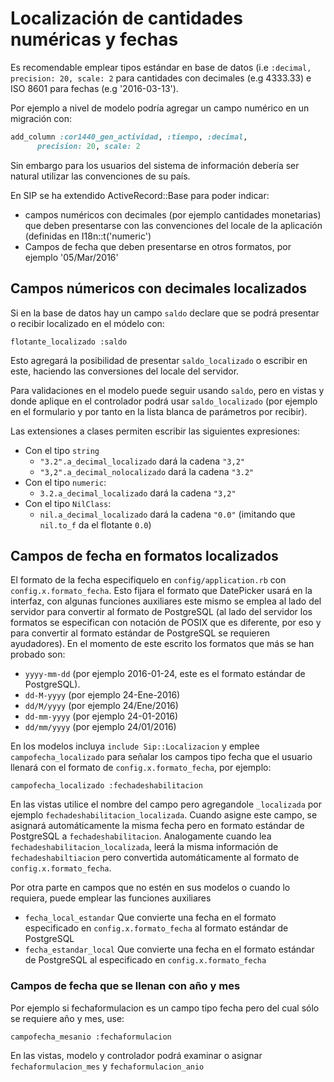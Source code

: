 # Localización de cantidades numéricas y fechas

Es recomendable emplear tipos estándar en base de datos (i.e  ```:decimal, precision: 20, scale: 2``` para cantidades con decimales (e.g 4333.33) e ISO 8601 para fechas (e.g '2016-03-13').

Por ejemplo a nivel de modelo podría agregar un campo numérico en un migración con:
```ruby
add_column :cor1440_gen_actividad, :tiempo, :decimal,
      precision: 20, scale: 2
```

Sin embargo para los usuarios del sistema de información debería ser natural utilizar las convenciones de su país.  

En SIP se ha extendido ActiveRecord::Base para poder indicar:
* campos numéricos con decimales (por ejemplo cantidades monetarias) que deben presentarse con las convenciones del locale de la aplicación (definidas en I18n::t('numeric')
* Campos de fecha que deben presentarse en otros formatos, por ejemplo '05/Mar/2016'

## Campos númericos con decimales localizados
Si en la base de datos hay un campo ```saldo``` declare que se podrá presentar o recibir localizado en el módelo con:
```
flotante_localizado :saldo
```

Esto agregará la posibilidad de presentar ```saldo_localizado``` o escribir en este, haciendo las conversiones del locale del servidor.

Para validaciones en el modelo puede seguir usando ```saldo```, pero en vistas y donde aplique en el controlador podrá usar ```saldo_localizado``` (por ejemplo en el formulario y por tanto en la lista blanca de parámetros por recibir). 

Las extensiones a clases permiten escribir las siguientes expresiones:
* Con el tipo `string`
  * `"3.2".a_decimal_localizado`  dará la cadena `"3,2"`
  * `"3,2".a_decimal_nolocalizado` dará la cadena `"3.2"`
* Con el tipo `numeric`:
  * `3.2.a_decimal_localizado` dará la cadena `"3,2"`
* Con el tipo `NilClass`:
  * `nil.a_decimal_localizado` dará la cadena `"0.0"`  (imitando que `nil.to_f` da el flotante `0.0`)

## Campos de fecha en formatos localizados

El formato de la fecha especifiquelo en  ```config/application.rb``` con ```config.x.formato_fecha```.  Esto fijara el formato que DatePicker usará en la interfaz, con algunas funciones auxiliares este mismo se emplea al lado del servidor para convertir al formato de PostgreSQL (al lado del servidor los formatos se especifican con notación de POSIX que es diferente, por eso y para convertir al formato estándar de PostgreSQL se requieren ayudadores).   En el momento de este escrito los formatos que más se han probado son:
* ```yyyy-mm-dd``` (por ejemplo 2016-01-24, este es el formato estándar de PostgreSQL).
* ```dd-M-yyyy``` (por ejemplo 24-Ene-2016) 
* ```dd/M/yyyy``` (por ejemplo 24/Ene/2016) 
* ```dd-mm-yyyy``` (por ejemplo 24-01-2016) 
* ```dd/mm/yyyy``` (por ejemplo 24/01/2016) 

En los modelos incluya ```include Sip::Localizacion``` y emplee ```campofecha_localizado``` para señalar los campos tipo fecha que el usuario llenará con el formato de ```config.x.formato_fecha```, por ejemplo:
```
campofecha_localizado :fechadeshabilitacion
```
En las vistas utilice el nombre del campo pero agregandole ```_localizada``` por ejemplo ```fechadeshabilitacion_localizada```.  Cuando asigne este campo, se asignará automáticamente la misma fecha pero en formato estándar de PostgreSQL a ```fechadeshabilitacion```.  Analogamente cuando lea ```fechadeshabilitacion_localizada```, leerá la misma información de ```fechadeshabiltiacion``` pero convertida automáticamente al formato de ```config.x.formato_fecha```.

Por otra parte en campos que no estén en sus modelos o cuando lo requiera, puede emplear las funciones auxiliares 
* ```fecha_local_estandar``` Que convierte una fecha en el formato especificado en ```config.x.formato_fecha``` al formato estándar de PostgreSQL
* ```fecha_estandar_local``` Que convierte una fecha en el formato estándar de PostgreSQL al especificado en ```config.x.formato_fecha```

### Campos de fecha que se llenan con año y mes

Por ejemplo si fechaformulacion es un campo tipo fecha pero del cual sólo se requiere año y mes, use:
```
campofecha_mesanio :fechaformulacion
```
En las vistas, modelo y controlador podrá examinar o asignar `fechaformulacion_mes` y `fechaformulacion_anio`



